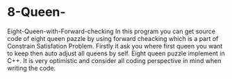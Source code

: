 # 8-Queen-
Eight-Queen-with-Forward-checking In this program you can get source code of eight queen pazzle by using forward cheacking which is a part of Constrain Satisfation Problem. Firstly it ask you where first queen you want to keep then auto adjust all queens by self.
Eight queen puzzle implement in C++.
It is very optimistic and consider all coding perspective in mind when writing the code.










